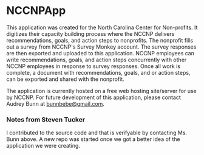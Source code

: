 # NCCNPApp
This application was created for the North Carolina Center for Non-profits. 
It digitizes their capacity building process where the NCCNP delivers recommendations, goals, and action steps to nonprofits.
The nonprofit fills out a survey from NCCNP's Survey Monkey account. The survey responses are then exported and uploaded to this application.
NCCNP employees can write recommendations, goals, and action steps concurrently with other NCCNP employees in response to survey responses.
Once all work is complete, a document with recommendations, goals, and or action steps, can be exported and shared with the nonprofit.

The application is currently hosted on a free web hosting site/server for use by NCCNP.
For future development of this application, please contact Audrey Bunn at bunnbebe@gmail.com.

### Notes from Steven Tucker
I contributed to the source code and that is verifyable by contacting Ms. Bunn above. A new repo was started once we got a better idea of the application we were creating.
